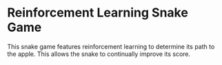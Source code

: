 # Reinforcement Learning Snake Game
 This snake game features reinforcement learning to determine its path to the apple. This allows the snake to continually improve its score. 
